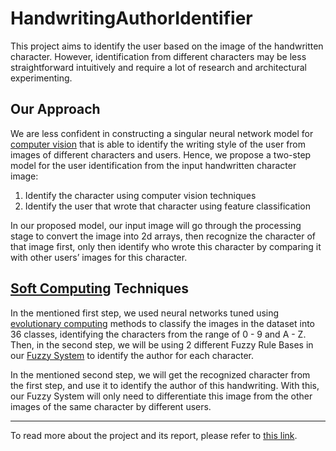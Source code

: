 # HandwritingAuthorIdentifier

This project aims to identify the user based on the image of the handwritten character. However, identification from different characters may be less straightforward intuitively and require a lot of research and architectural experimenting.

## Our Approach

We are less confident in constructing a singular neural network model for [computer vision](https://www.ibm.com/topics/computer-vision) that is able to identify the writing style of the user from images of different characters and users. Hence, we propose a two-step model for the user identification from the input handwritten character image:

1. Identify the character using computer vision techniques
2. Identify the user that wrote that character using feature classification

In our proposed model, our input image will go through the processing stage to convert the image into 2d arrays, then recognize the character of that image first, only then identify who wrote this character by comparing it with other users’ images for this character.

## [Soft Computing](https://link.springer.com/journal/500) Techniques

In the mentioned first step, we used neural networks tuned using [evolutionary computing](https://direct.mit.edu/evco) methods to classify the images in the dataset into 36 classes, identifying the characters from the range of 0 - 9 and A - Z. Then, in the second step, we will be using 2 different Fuzzy Rule Bases in our [Fuzzy System](https://www.mathworks.com/help/fuzzy/what-is-fuzzy-logic.html) to identify the author for each character.

In the mentioned second step, we will get the recognized character from the first step, and use it to identify the author of this handwriting. With this, our Fuzzy System will only need to differentiate this image from the other images of the same character by different users.

---

To read more about the project and its report, please refer to [this link](https://github.com/LimJY03/HandwrittingAuthorIdentifier/blob/main/ProjectReport.pdf).
